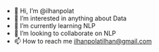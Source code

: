 - 👋 Hi, I’m @ilhanpolat
- 👀 I’m interested in anything about Data
- 🌱 I’m currently learning NLP
- 💞️ I’m looking to collaborate on NLP
- 📫 How to reach me ilhanpolatilhan@gmail.com

<!---
ilhanpolat/ilhanpolat is a ✨ special ✨ repository because its `README.md` (this file) appears on your GitHub profile.
You can click the Preview link to take a look at your changes.
--->
